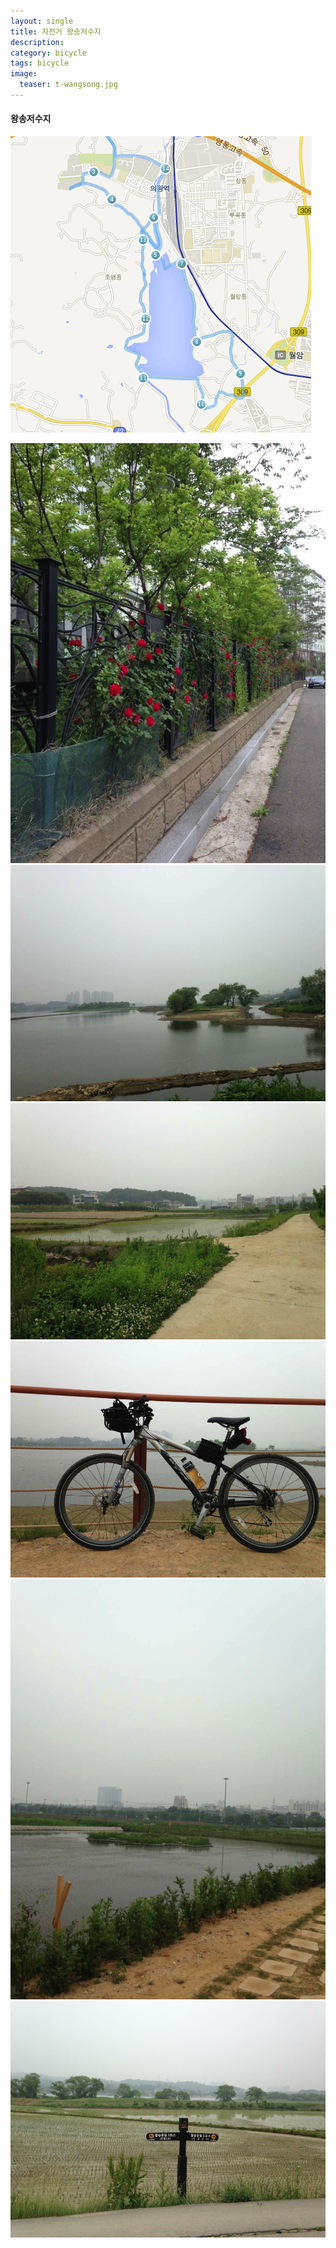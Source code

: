```yaml
---
layout: single
title: 자전거 왕송저수지
description: 
category: bicycle
tags: bicycle
image:
  teaser: t-wangsong.jpg
---
```


#### 왕송저수지

![](/images/140524/wangsong-map.jpg)

![](/images/140524/IMG_4492.jpg)
![](/images/140524/IMG_4494.jpg)
![](/images/140524/IMG_4496.jpg)
![](/images/140524/IMG_4499.jpg)
![](/images/140524/IMG_4500.jpg)
![](/images/140524/IMG_4501.jpg)

